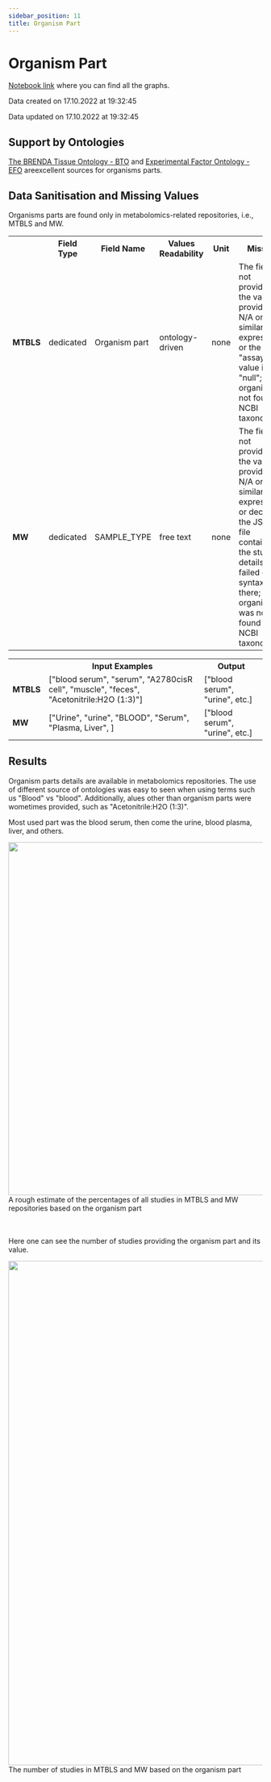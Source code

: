 ```yaml
---
sidebar_position: 11
title: Organism Part
---
```


# Organism Part
[Notebook link](https://github.com/NFDI4Chem/repo-scripts/blob/main/notebooks/organism-part.ipynb) where you can find all the graphs.

Data created on 17.10.2022 at 19:32:45

Data updated on 17.10.2022 at 19:32:45

## Support by Ontologies
[The BRENDA Tissue Ontology - BTO](https://www.ebi.ac.uk/ols/ontologies/bto) and [Experimental Factor Ontology - EFO](https://www.ebi.ac.uk/ols/ontologies/efo) areexcellent sources for organisms parts. 

## Data Sanitisation and Missing Values
Organisms parts are found only in metabolomics-related repositories, i.e., MTBLS and MW. 


<table>
  <tr>
    <th></th>
    <th>Field Type</th>
    <th>Field Name</th>
    <th>Values Readability</th>
    <th>Unit</th>
    <th>Missing</th>
  </tr>
  <tr>
    <td><b>MTBLS</b></td>
    <td>dedicated</td>
    <td>Organism part</td>
    <td>ontology-driven</td>
    <td>none</td>
    <td>The field is not provided; or the value is provided as N/A or other similar expressions; or the study "assays" value is "null"; or the organism is not found in NCBI taxonomy.</td>
  </tr>
  <tr>
    <td><b>MW</b></td>
    <td>dedicated</td>
    <td>SAMPLE_TYPE</td>
    <td>free text</td>
    <td>none</td>
    <td>The field is not provided; or the value is provided as N/A or other similar expressions; or decoding the JSON file containing the study details has failed due to syntax error there; or the organism was not found in NCBI taxonomy.</td>
  </tr>
</table>

<table>
  <tr>
    <th></th>
    <th>Input Examples</th>
    <th>Output</th>
  </tr>
  <tr>
    <td><b>MTBLS</b></td>
    <td>["blood serum", "serum", "A2780cisR cell", "muscle", "feces", "Acetonitrile:H2O (1:3)"]</td>
    <td>["blood serum", "urine", etc.]</td>
  </tr>
  <tr>
    <td><b>MW</b></td>
    <td>["Urine", "urine", "BLOOD", "Serum", "Plasma, Liver", ]</td>
    <td>["blood serum", "urine", etc.]</td>
  </tr>
</table>

## Results
Organism parts details are available in metabolomics repositories. The use of different source of ontologies was easy to seen when using terms such us "Blood" vs "blood". Additionally, alues other than organism parts were wometimes provided, such as "Acetonitrile:H2O (1:3)". 

Most used part was the blood serum, then come the urine, blood plasma, liver, and others.

<div style={{textAlign: 'center'}}>
<img src="/img/analysis/part/all.png" width="700"/>
<figcaption>A rough estimate of the percentages of all studies in MTBLS and MW repositories based on the organism part</figcaption>
</div>
<br></br>

Here one can see the number of studies providing the organism part and its value.
<div style={{textAlign: 'center'}}>
<img src="/img/analysis/part/h.png" width="1000"/>
<figcaption>The number of studies in MTBLS and MW based on the organism part</figcaption>
</div>